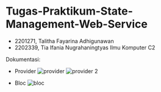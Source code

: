 # Tugas-Praktikum-State-Management-Web-Service

- 2201271, Talitha Fayarina Adhigunawan
- 2202339, Tia Ifania Nugrahaningtyas
Ilmu Komputer C2 

Dokumentasi:
- Provider
  ![provider](https://github.com/faayyaa10/Tugas-Praktikum-State-Management-Web-Service/assets/114636102/e302fc1b-606d-4085-80e0-7e903bc5497d)
![provider 2](https://github.com/faayyaa10/Tugas-Praktikum-State-Management-Web-Service/assets/114636102/f4483c1c-c62c-43fa-9e20-4c3e5aba48f2)

- Bloc
  ![bloc](https://github.com/faayyaa10/Tugas-Praktikum-State-Management-Web-Service/assets/114636102/2807109f-836b-4feb-986a-9579a43a58a4)

